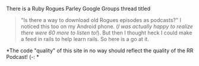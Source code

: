 There is a Ruby Rogues Parley Google Groups thread titled 
>"Is there a way to download old Rogues episodes as podcasts?"
I noticed this too on my Android phone. (<i>I was actually happy
to realize there were 60 more to listen to!</i>). But then I thought
heck I could make a feed in rails to help learn rails. So here is a go at it.

*The code "quality" of this site in no way should reflect the quality of the RR Podcast! (-: *
